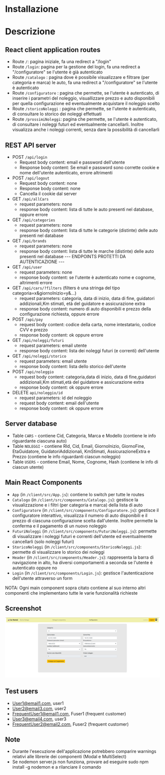 # Installazione 
  
# Descrizione

## React client application routes

- Route `/`: pagina iniziale, fa una redirect a "/login"
- Route `/login`: pagina per la gestione del login, fa una redirect a "/configuratore" se l'utente è già autenticato
- Route `/catalogo` : pagina dove è possibile visualizzare e filtrare (per categoria e marca) le auto, 
                      fa una redirect a "/configuratore" se l'utente è autenticato
- Route `/configuratore` : pagina che permette, se l'utente è autenticato, di inserire i parametri del noleggio,
                           visuallizzare prezzo e auto disponibili per quella configurazione ed eventualmente acquistare il noleggio scelto
- Route `/storicoNoleggi` : pagina che permette, se l'utente è autenticato, di consultare lo storico dei noleggi effettuati
- Route `/prossimiNoleggi`: pagina che permette, se l'utente è autenticato, di consultare i noleggi futuri ed eventualmente cancellarli.
                            Inoltre visualizza anche i noleggi correnti, senza dare la possibilità di cancellarli
   
## REST API server

- POST `/api/login`   
  - Request body content: email e password dell'utente 
  - Response body content: Se email e password sono corrette cookie e nome dell'utente autenticato, errore altrimenti
- POST `/api/logout` 
  - Request body content: none 
  - Response body content: none 
  - Cancella il cookie dal server
- GET `/api/allCars`
  - request parameters: none
  - response body content: lista di tutte le auto presenti nel database, oppure errore
- GET `/api/categories`
  - request parameters: none
  - response body content: lista di tutte le categorie (distinte) delle auto presenti nel database 
- GET `/api/brands`
  - request parameters: none
  - response body content: lista di tutte le marche (distinte) delle auto presenti nel database 
--- ENDPOINTS PROTETTI DA AUTENTICAZIONE ---
- GET `/api/user`
  - request parameters: none
  - response body content: se l'utente è autenticato nome e cognome, altrimenti errore
- GET `/api/cars/?filters` (filters è una stringa del tipo categoria=x&giornoInizio=y&...)
  - request parameters: categoria, data di inizio, data di fine, guidatori addizionali,Km stimati, età del guidatore e assicurazione extra
  - response body content: numero di auto disponibili e prezzo della configurazione richiesta, oppure errore
- POST `/api/pay`
  - request body content: codice della carta, nome intestatario, codice CVV e prezzo
  - response body content: ok oppure errore
- GET `/api/noleggi/futuri` 
  - request parameters: email utente
  - response body content: lista dei noleggi futuri (e correnti) dell'utente
- GET `/api/noleggi/storico` 
  - request parameters: email utente
  - response body content: lista dello storico dell'utente
- POST `/api/noleggio`
  - request body content: categoria,data di inizio, data di fine,guidatori addizionali,Km stimati,età del guidatore e assicurazione extra
  - response body content: ok oppure errore
- DELETE `api/noleggio/id`
  - request parameters: id del noleggio
  - request body content: email dell'utente
  - response body content: ok oppure errore

## Server database

- Table `CARS` - contiene Cid, Categoria, Marca e Modello (contiene le info riguardante ciascuna auto)
- Table `NOLEGGI` - contiene RId, Cid, Email, GiornoInizio, GiornoFine, EtaGuidatore, GuidatoriAddizionali, KmStimati, AssicurazioneExtra e Prezzo (contiene le info riguardanti ciascun noleggio)
- Table `USERS` - contiene Email, Nome, Cognome, Hash (contiene le info di ciascun utente)

## Main React Components

- `App` (in `/client/src/App.js`): contiene lo switch per tutte le routes
- `Catalogo` (in `/client/src/components/Catalogo.js`): gestisce la visualizzazione e i filtri (per categoria e marca) della lista di auto
- `Configuratore` (in `/client/src/components/Configuratore.js`): gestisce il configuratore interattivo, visualizza il numero di auto disponibili
  e il prezzo di ciascuna configurazione scelta dall'utente. Inoltre permette la conferma e il pagamento di un nuovo noleggio
- `FuturiNoleggi` (in `/client/src/components/FuturiNoleggi.js`): permette di visualizzare i noleggi futuri e correnti dell'utente ed eventualmente
  cancellarli (solo noleggi futuri)
- `StoricoNoleggi` (in `/client/src/components/StoricoNoleggi.js`): permette di visualizzare lo storico dei noleggi
- `Header` (in `/client/src/components/Header.js`): rappresenta la barra di navigazione in alto, 
  ha diversi comportamenti a seconda se l'utente è autenticato oppure no
- `Login` (in `/client/src/components/Login.js`): gestisce l'autenticazione dell'utente attraverso un form

NOTA: Ogni main component sopra citato contiene al suo interno altri componenti che implementano tutte le varie funzionalità richieste

## Screenshot

![Configurator Screenshot](./configuratore.png)

## Test users

* User1@email1.com, user1
* User2@email3.com, user2
* FrequentUser1@email1.com, Fuser1 (frequent customer)
* User3@email4.com, user3
* FrequentUser2@email2.com, Fuser2 (frequent customer)

## Note
- Durante l'esecuzione dell'applicazione potrebbero comparire warnings relativi alle librerie dei componenti (Modal e MultiSelect)
- Se nodemon server.js non funziona, provare ad eseguire sudo npm install -g nodemon e a rilanciare il comando
